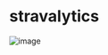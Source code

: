 # stravalytics

![image](https://github.com/arjunmahishi/stravalytics/assets/11977524/d3c6e210-7614-482a-8182-7e2562596ec6)
